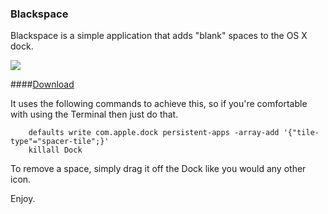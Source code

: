 ### Blackspace

Blackspace is a simple application that adds "blank" spaces to the OS X dock. 

![](https://github.com/peterp/Blackspace/blob/master/dock_example.png)

####[Download](https://github.com/peterp/Blackspace/releases/download/1.0/Blackspace.app.zip)

It uses the following commands to achieve this, so if you're comfortable with using the Terminal then just do that.

```
	defaults write com.apple.dock persistent-apps -array-add '{"tile-type"="spacer-tile";}'
	killall Dock
```

To remove a space, simply drag it off the Dock like you would any other icon.

Enjoy.
